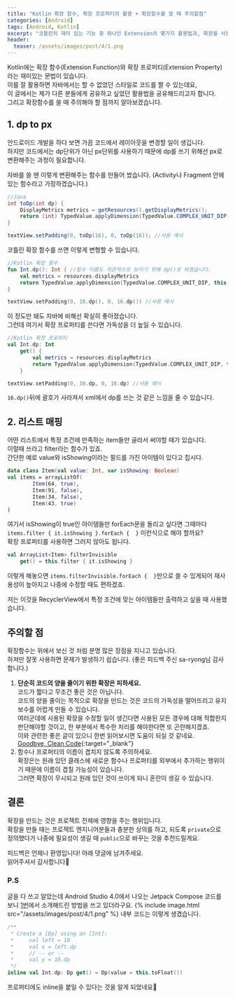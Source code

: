 ```yaml
---
title: "Kotlin 확장 함수, 확장 프로퍼티의 활용 + 확장함수를 쓸 때 주의할점"
categories: [Android]
tags: [Android, Kotlin]
excerpt: "코틀린의 재미 있는 기능 중 하나인 Extension의 몇가지 활용법과, 확장을 사용할 때 주의할점을 알아봅니다."
header:
  teaser: /assets/images/post/4/1.png
---
```

Kotlin에는 확장 함수(Extension Function)와 확장 프로퍼티(Extension Property)라는 재미있는 문법이 있습니다.  
이를 잘 활용하면 자바에서는 할 수 없었던 스타일로 코드를 짤 수 있는데요,  
이 글에서는 제가 다른 분들에게 공유하고 싶었던 활용법을 공유해드리고자 합니다.  
그리고 확장함수를 쓸 때 주의해야 할 점까지 알아보겠습니다.

## 1. dp to px
안드로이드 개발을 하다 보면 가끔 코드에서 레이아웃을 변경할 일이 생깁니다.  
하지만 코드에서는 dp단위가 아닌 px단위를 사용하기 때문에 dp를 쓰기 위해선 px로 변환해주는 과정이 필요합니다.  

자바를 쓸 땐 이렇게 변환해주는 함수를 만들어 썼습니다. (Activity나 Fragment 안에 있는 함수라고 가정하겠습니다.)
```java
//Java
int toDp(int dp) {
    DisplayMetrics metrics = getResources().getDisplayMetrics();
    return (int) TypedValue.applyDimension(TypedValue.COMPLEX_UNIT_DIP, dp, metrics);
}

textView.setPadding(0, toDp(16), 0, toDp(16)); //사용 예시
```

코틀린 확장 함수를 쓰면 이렇게 변형할 수 있습니다.
```kotlin
//Kotlin 확장 함수
fun Int.dp(): Int { //함수 이름도 직관적으로 보이기 위해 dp()로 바꿨습니다.
    val metrics = resources.displayMetrics
    return TypedValue.applyDimension(TypedValue.COMPLEX_UNIT_DIP, this.toFloat(), metrics).toInt()
}

textView.setPadding(0, 16.dp(), 0, 16.dp()) //사용 예시
```
이 정도만 돼도 자바에 비해선 확실히 좋아졌습니다.  
그런데 여기서 확장 프로퍼티를 쓴다면 가독성을 더 높일 수 있습니다.
```kotlin
//Kotlin 확장 프로퍼티
val Int.dp: Int
    get() {
        val metrics = resources.displayMetrics
        return TypedValue.applyDimension(TypedValue.COMPLEX_UNIT_DIP, this.toFloat(), metrics).toInt()
    }

textView.setPadding(0, 16.dp, 0, 16.dp) //사용 예시
```
``16.dp()``뒤에 괄호가 사라져서 xml에서 dp를 쓰는 것 같은 느낌을 줄 수 있습니다.

## 2. 리스트 매핑
어떤 리스트에서 특정 조건에 만족하는 item들만 골라서 써야할 때가 있습니다.  
이럴때 쓰라고 filter라는 함수가 있죠.  
간단한 예로 value와 isShowing이라는 필드를 가진 아이템이 있다고 칩시다.
```kotlin
data class Item(val value: Int, var isShowing: Boolean)
val items = arrayListOf(
        Item(64, true),
        Item(91, false),
        Item(34, false),
        Item(43, true)
)
```
여기서 isShowing이 true인 아이템들만 forEach문을 돌리고 싶다면 그때마다 `items.filter { it.isShowing }.forEach {  }` 이런식으로 해야 할까요?  
확장 프로퍼티를 사용하면 그러지 않아도 됩니다.
```kotlin
val ArrayList<Item>.filterInvisible
    get() = this.filter { it.isShowing }
```
이렇게 해놓으면 `items.filterInvisible.forEach {  }`만으로 쓸 수 있게되어 재사용성이 높아지고 나중에 수정할 때도 편하겠죠.  

저는 이것을 RecyclerView에서 특정 조건에 맞는 아이템들만 출력하고 싶을 때 사용했습니다.

## 주의할 점
확장함수는 위에서 보신 것 처럼 분명 많은 장점을 지니고 있습니다.  
하져만 잘못 사용하면 문제가 발생하기 쉽습니다. (좋은 피드백 주신 sa-ryong님 감사합니다.)  

1. **단순히 코드의 양을 줄이기 위한 확장은 피하세요.**  
코드가 짧다고 무조건 좋은 것은 아닙니다.  
코드의 양을 줄이는 목적으로 확장을 만드는 것은 코드의 가독성을 떨어뜨리고 유지보수를 어렵게 만들 수 있습니다.  
여러군데에 사용된 확장을 수정할 일이 생긴다면 사용된 모든 경우에 대해 적합한지 판단해야할 것이고, 한 부분에서 특수한 처리를 해야한다면 또 곤란해지겠죠.  
이와 관련한 좋은 글이 있으니 한번 읽어보시면 도움이 되실 것 같네요.  
[Goodbye, Clean Code](https://overreacted.io/ko/goodbye-clean-code/){:target="_blank"}
2. 함수나 프로퍼티의 이름이 겹치지 않도록 주의하세요.  
확장은는 원래 있던 클래스에 새로운 함수나 프로퍼티를 외부에서 추가하는 행위이기 때문에 이름이 겹칠 가능성이 있습니다.  
그러면 확장이 무시되고 원래 있던 것이 쓰이게 되니 혼란이 생길 수 있습니다.

## 결론
확장을 만드는 것은 프로젝트 전체에 영향을 주는 행위입니다.  
확장을 만들 때는 프로젝트 엔지니어분들과 충분한 상의를 하고, 되도록 `private`으로 정의했다가 나중에 필요성이 생길 때 `public`으로 바꾸는 것을 추천드릴게요.

피드백은 언제나 환영입니다! 아래 댓글에 남겨주세요.  
읽어주셔서 감사합니다🙂

### P.S
글을 다 쓰고 알았는데 Android Studio 4.0에서 나오는 Jetpack Compose 코드를 보니 [1번](#1-dp-to-px)에서 소개해드린 방법을 쓰고 있더라구요.
{% include image.html src="/assets/images/post/4/1.png" %}
내부 코드는 이렇게 생겼습니다.
```kotlin
/**
 * Create a [Dp] using an [Int]:
 *     val left = 10
 *     val x = left.dp
 *     // -- or --
 *     val y = 10.dp
 */
inline val Int.dp: Dp get() = Dp(value = this.toFloat())
```
프로퍼티에도 inline을 붙일 수 있다는 것을 알게 되었네요🤣
